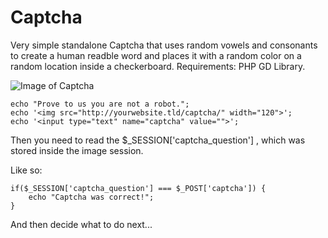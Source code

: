 
# Captcha

Very simple standalone Captcha that uses random vowels and consonants to create a human readble word and places it with a random color on a random location inside a checkerboard. Requirements: PHP GD Library.

![Image of Captcha](https://raw.githubusercontent.com/flaneurette/class.SecureMail/56c2a651f9bb6ef1b62d1def915772559ca4dbd8/captcha/example.png)

	echo "Prove to us you are not a robot.";
	echo '<img src="http://yourwebsite.tld/captcha/" width="120">';
	echo '<input type="text" name="captcha" value="">';
	
Then you need to read the $_SESSION['captcha_question'] , which was stored inside the image session.

Like so:

	if($_SESSION['captcha_question'] === $_POST['captcha']) {
		echo "Captcha was correct!";
	}
	
And then decide what to do next...
